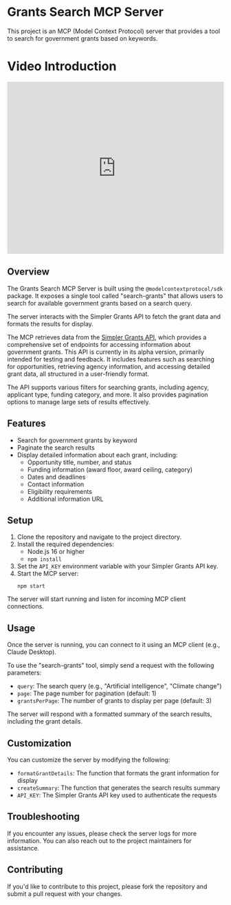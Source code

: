 # Grants Search MCP Server

This project is an MCP (Model Context Protocol) server that provides a tool to search for government grants based on keywords.

# Video Introduction
<iframe src="https://www.linkedin.com/embed/feed/update/urn:li:ugcPost:7276434728172339201?compact=1" height="399" width="504" frameborder="0" allowfullscreen="" title="Embedded post"></iframe>

## Overview

The Grants Search MCP Server is built using the `@modelcontextprotocol/sdk` package. It exposes a single tool called "search-grants" that allows users to search for available government grants based on a search query.

The server interacts with the Simpler Grants API to fetch the grant data and formats the results for display.

The MCP retrieves data from the [Simpler Grants API](https://api.simpler.grants.gov/openapi.json), which provides a comprehensive set of endpoints for accessing information about government grants. This API is currently in its alpha version, primarily intended for testing and feedback. It includes features such as searching for opportunities, retrieving agency information, and accessing detailed grant data, all structured in a user-friendly format.

The API supports various filters for searching grants, including agency, applicant type, funding category, and more. It also provides pagination options to manage large sets of results effectively.

## Features

- Search for government grants by keyword
- Paginate the search results
- Display detailed information about each grant, including:
  - Opportunity title, number, and status
  - Funding information (award floor, award ceiling, category)
  - Dates and deadlines
  - Contact information
  - Eligibility requirements
  - Additional information URL

## Setup

1. Clone the repository and navigate to the project directory.
2. Install the required dependencies:
   - Node.js 16 or higher
   - `npm install`
3. Set the `API_KEY` environment variable with your Simpler Grants API key.
4. Start the MCP server:
   ```
   npm start
   ```

The server will start running and listen for incoming MCP client connections.

## Usage

Once the server is running, you can connect to it using an MCP client (e.g., Claude Desktop).

To use the "search-grants" tool, simply send a request with the following parameters:

- `query`: The search query (e.g., "Artificial intelligence", "Climate change")
- `page`: The page number for pagination (default: 1)
- `grantsPerPage`: The number of grants to display per page (default: 3)

The server will respond with a formatted summary of the search results, including the grant details.

## Customization

You can customize the server by modifying the following:

- `formatGrantDetails`: The function that formats the grant information for display
- `createSummary`: The function that generates the search results summary
- `API_KEY`: The Simpler Grants API key used to authenticate the requests

## Troubleshooting

If you encounter any issues, please check the server logs for more information. You can also reach out to the project maintainers for assistance.

## Contributing

If you'd like to contribute to this project, please fork the repository and submit a pull request with your changes.
